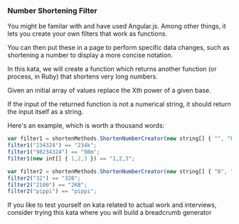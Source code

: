 ### Number Shortening Filter

You might be familar with and have used Angular.js. Among other things, it lets you create your own filters that work as functions. 

You can then put these in a page to perform specific data changes, such as shortening a number to display a more concise notation.

In this kata, we will create a function which returns another function (or process, in Ruby) that shortens very long numbers. 

Given an initial array of values replace the Xth power of a given base. 

If the input of the returned function is not a numerical string, it should return the input itself as a string.

Here's an example, which is worth a thousand words:
```js
var filter1 = shortenMethods.ShortenNumberCreator(new string[] { "", "k", "m" }, 1000);
filter1("234324") == "234k";
filter1("98234324") == "98m";
filter1(new int[] { 1,2,3 }) == "1,2,3";

var filter2 = shortenMethods.ShortenNumberCreator(new string[] { "B", "KB", "MB", "GB" }, 1024);
filter2("32") == "32B";
filter2("2100") == "2KB";
filter2("pippi") == "pippi";
```
If you like to test yourself on kata related to actual work and interviews, consider trying this kata where you will build a breadcrumb generator

